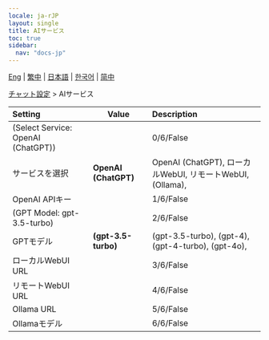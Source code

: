 ```yaml
---
locale: ja-rJP
layout: single
title: AIサービス
toc: true
sidebar:
  nav: "docs-jp"
---
```

[Eng](/dancexr/menu/2025.4/chat/ai_service) | [繁中](/tw/dancexr/menu/2025.4/chat/ai_service) | [日本語](/jp/dancexr/menu/2025.4/chat/ai_service) | [한국어](/kr/dancexr/menu/2025.4/chat/ai_service) | [简中](/zh/dancexr/menu/2025.4/chat/ai_service)

[チャット設定](../menu#チャット設定) > AIサービス



| Setting | Value | Description |
| :--- | --- | :--- |
| (Select Service: OpenAI (ChatGPT)) || 0/6/False
| サービスを選択 | **OpenAI (ChatGPT)** | OpenAI (ChatGPT), ローカルWebUI, リモートWebUI, (Ollama),  |
| OpenAI APIキー || 1/6/False
| (GPT Model: gpt-3.5-turbo) || 2/6/False
| GPTモデル | **(gpt-3.5-turbo)** | (gpt-3.5-turbo), (gpt-4), (gpt-4-turbo), (gpt-4o),  |
| ローカルWebUI URL || 3/6/False
| リモートWebUI URL || 4/6/False
| Ollama URL || 5/6/False
| Ollamaモデル || 6/6/False
